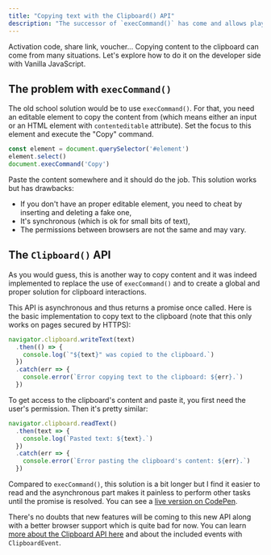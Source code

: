 ```yaml
---
title: "Copying text with the Clipboard() API"
description: "The successor of `execCommand()` has come and allows playing with the clipboard with ease (and promises)."
---
```


Activation code, share link, voucher... Copying content to the clipboard can come from many situations. Let's explore how to do it on the developer side with Vanilla JavaScript.

## The problem with `execCommand()`

The old school solution would be to use `execCommand()`. For that, you need an editable element to copy the content from (which means either an input or an HTML element with `contenteditable` attribute). Set the focus to this element and execute the "Copy" command.

```javascript
const element = document.querySelector('#element')
element.select()
document.execCommand('Copy')
```

Paste the content somewhere and it should do the job. This solution works but has drawbacks:

- If you don't have an proper editable element, you need to cheat by inserting and deleting a fake one,
- It's synchronous (which is ok for small bits of text),
- The permissions between browsers are not the same and may vary.

## The `Clipboard()` API

As you would guess, this is another way to copy content and it was indeed implemented to replace the use of `execCommand()` and to create a global and proper solution for clipboard interactions.

This API is asynchronous and thus returns a promise once called. Here is the basic implementation to copy text to the clipboard (note that this only works on pages secured by HTTPS):

```javascript
navigator.clipboard.writeText(text)
  .then(() => {
    console.log(`"${text}" was copied to the clipboard.`)
  })
  .catch(err => {
    console.error(`Error copying text to the clipboard: ${err}.`)
  })
```

To get access to the clipboard's content and paste it, you first need the user's permission. Then it's pretty similar:

```javascript
navigator.clipboard.readText()
  .then(text => {
    console.log(`Pasted text: ${text}.`)
  })
  .catch(err => {
    console.error(`Error pasting the clipboard's content: ${err}.`)
  })
```

Compared to `execCommand()`, this solution is a bit longer but I find it easier to read and the asynchronous part makes it painless to perform other tasks until the promise is resolved. You can see a [live version on CodePen](https://codepen.io/bellangerq/full/VBqOPG).

There's no doubts that new features will be coming to this new API along with a better browser support which is quite bad for now. You can learn [more about the Clipboard API here](https://developer.mozilla.org/en-US/docs/Web/API/Clipboard_API) and about the included events with `ClipboardEvent`.
